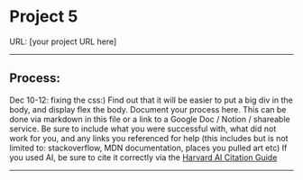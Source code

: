 # Project 5
URL: [your project URL here]

---
## Process:
Dec 10-12: fixing the css:) Find out that it will be easier to put a big div in the body, and display flex the body.
Document your process here. This can be done via markdown in this file or a link to a Google Doc / Notion / shareable service.
Be sure to include what you were successful with, what did not work for you, and any links you referenced for help (this includes but is not limited to: stackoverflow, MDN documentation, places you pulled art etc)
If you used AI, be sure to cite it correctly via the [Harvard AI Citation Guide](https://guides.library.harvard.edu/c.php?g=1330621&p=10046069)


---
